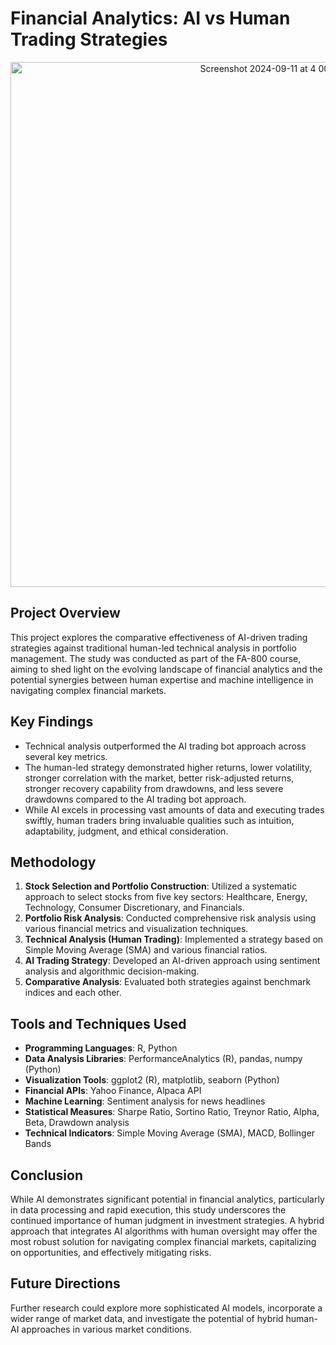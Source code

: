 # Financial Analytics: AI vs Human Trading Strategies
<div align="center">
  <img width="840" alt="Screenshot 2024-09-11 at 4 00 21 PM" src="https://github.com/user-attachments/assets/60da71d1-ea0d-40f0-93c0-55d03f3b4dac">
</div>

## Project Overview
This project explores the comparative effectiveness of AI-driven trading strategies against traditional human-led technical analysis in portfolio management. The study was conducted as part of the FA-800 course, aiming to shed light on the evolving landscape of financial analytics and the potential synergies between human expertise and machine intelligence in navigating complex financial markets.

## Key Findings
- Technical analysis outperformed the AI trading bot approach across several key metrics.
- The human-led strategy demonstrated higher returns, lower volatility, stronger correlation with the market, better risk-adjusted returns, stronger recovery capability from drawdowns, and less severe drawdowns compared to the AI trading bot approach.
- While AI excels in processing vast amounts of data and executing trades swiftly, human traders bring invaluable qualities such as intuition, adaptability, judgment, and ethical consideration.

## Methodology
1. **Stock Selection and Portfolio Construction**: Utilized a systematic approach to select stocks from five key sectors: Healthcare, Energy, Technology, Consumer Discretionary, and Financials.
2. **Portfolio Risk Analysis**: Conducted comprehensive risk analysis using various financial metrics and visualization techniques.
3. **Technical Analysis (Human Trading)**: Implemented a strategy based on Simple Moving Average (SMA) and various financial ratios.
4. **AI Trading Strategy**: Developed an AI-driven approach using sentiment analysis and algorithmic decision-making.
5. **Comparative Analysis**: Evaluated both strategies against benchmark indices and each other.

## Tools and Techniques Used
- **Programming Languages**: R, Python
- **Data Analysis Libraries**: PerformanceAnalytics (R), pandas, numpy (Python)
- **Visualization Tools**: ggplot2 (R), matplotlib, seaborn (Python)
- **Financial APIs**: Yahoo Finance, Alpaca API
- **Machine Learning**: Sentiment analysis for news headlines
- **Statistical Measures**: Sharpe Ratio, Sortino Ratio, Treynor Ratio, Alpha, Beta, Drawdown analysis
- **Technical Indicators**: Simple Moving Average (SMA), MACD, Bollinger Bands

## Conclusion
While AI demonstrates significant potential in financial analytics, particularly in data processing and rapid execution, this study underscores the continued importance of human judgment in investment strategies. A hybrid approach that integrates AI algorithms with human oversight may offer the most robust solution for navigating complex financial markets, capitalizing on opportunities, and effectively mitigating risks.

## Future Directions
Further research could explore more sophisticated AI models, incorporate a wider range of market data, and investigate the potential of hybrid human-AI approaches in various market conditions.
